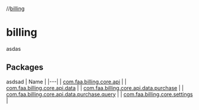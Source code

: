 //[billing](index.md)

# billing
asdas
## Packages
asdsad
| Name |
|---|
| [com.faa.billing.core.api](billing/com.faa.billing.core.api/index.md) |
| [com.faa.billing.core.api.data](billing/com.faa.billing.core.api.data/index.md) |
| [com.faa.billing.core.api.data.purchase](billing/com.faa.billing.core.api.data.purchase/index.md) |
| [com.faa.billing.core.api.data.purchase.query](billing/com.faa.billing.core.api.data.purchase.query/index.md) |
| [com.faa.billing.core.settings](billing/com.faa.billing.core.settings/index.md) |
